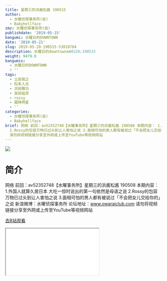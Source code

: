 ```yaml
---
title: 星期三的浜酱松酱 190515
author:
  - 水曜侦探事务所(仮)
  - Babyhellface
zmz: 水曜侦探事务所(仮)
publishdate: '2019-05-15'
bangumi: 水曜日的DOWNTOWN
date: '2019-05-21'
slug: 2019-05-20-190515-53018784
description: 水曜日的downtown&#8226;190515
weight: 9479.0
bangumis:
  - 水曜日的DOWNTOWN
  - ''
tags:
  - 土田晃之
  - 松本人志
  - 浜田雅功
  - 高田延彦
  - rossy
  - 霜降明星
  - ''
categories:
  - 水曜侦探事务所(仮)
  - Babyhellface
brief: 网络 前回：av52352748【水曜事务所】星期三的浜酱松酱 190508 本期内容： 1.外国人就算久居日本 大吃一惊时说出的第一句依然是母语之说
  2.Rossy的包容万物已过头到让人害怕之说 3.面相可怕的男人都有被说过「不会把女儿交给你的」之说 新浪微博：水曜侦探事务所 论坛地址：www.owaraiclub.com
  请勿将视频链接分享至外网或上传至YouTube等视频网站
---
```

![](https://raw.githubusercontent.com/tcgriffith/owaraisite/master/static/tmpimg/545d1ee1a3ccb9a70ae609fb80babe55d9c60f70.jpg.480.jpg)
# 简介  
网络
前回：av52352748【水曜事务所】星期三的浜酱松酱 190508
本期内容：
1.外国人就算久居日本 大吃一惊时说出的第一句依然是母语之说
2.Rossy的包容万物已过头到让人害怕之说
3.面相可怕的男人都有被说过「不会把女儿交给你的」之说
新浪微博：水曜侦探事务所 论坛地址：www.owaraiclub.com
请勿将视频链接分享至外网或上传至YouTube等视频网站  

[去B站观看](https://www.bilibili.com/video/av53018784/)
<div class ="resp-container"><iframe class="testiframe" src="//player.bilibili.com/player.html?aid=53018784"", scrolling="no", allowfullscreen="true" > </iframe></div> 
